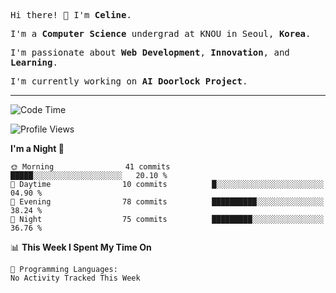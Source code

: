 <p><samp>Hi there! 👋 I'm <b>Celine</b>.</samp></p>
<p><samp>I'm a <b>Computer Science</b> undergrad at KNOU in Seoul, <b>Korea</b>.</samp></p>
<p><samp>I'm passionate about <b>Web Development</b>, <b>Innovation</b>, and <b>Learning</b>.</samp></p>
<p><samp>I'm currently working on <b>AI Doorlock Project</b>.</samp></p>
<hr>

<!--START_SECTION:celine-->
![Code Time](http://img.shields.io/badge/Code%20Time-54%20hrs%2028%20mins-blue)

![Profile Views](http://img.shields.io/badge/Profile%20Views-1-blue)

**I'm a Night 🦉** 

```text
🌞 Morning                41 commits          █████░░░░░░░░░░░░░░░░░░░░   20.10 % 
🌆 Daytime                10 commits          █░░░░░░░░░░░░░░░░░░░░░░░░   04.90 % 
🌃 Evening                78 commits          ██████████░░░░░░░░░░░░░░░   38.24 % 
🌙 Night                  75 commits          █████████░░░░░░░░░░░░░░░░   36.76 % 
```


📊 **This Week I Spent My Time On** 

```text
💬 Programming Languages: 
No Activity Tracked This Week
```


<!--END_SECTION:celine-->
